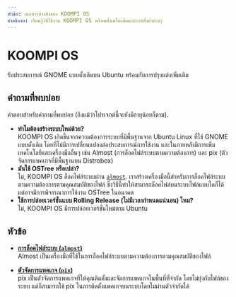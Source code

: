 ```yaml
---
หัวข้อ: เอกสารอ้างอิงของ KOOMPI OS 
คำอธิบาย: เรียนรู้วิธีใช้งาน KOOMPI OS พร้อมทั้งเครื่องมือและการตั้งค่าต่างๆ
---
```


# KOOMPI OS

รับประสบการณ์ GNOME แบบดั้งเดิมบน Ubuntu พร้อมกับการปรุงแต่งเพิ่มเติม

## คำถามที่พบบ่อย

คำตอบสำหรับคำถามที่พบบ่อย (ถึงแม้ว่าโปรเจกต์นี้จะยังมีอายุน้อยก็ตาม).
- **ทำไมต้องสร้างระบบใหม่ด้วย?**\
  KOOMPI OS เกิดขึ้นจากความต้องการระบบที่มีพื้นฐานจาก Ubuntu Linux ที่ใช้ GNOME แบบดั้งเดิม
  โดยที่ไม่มีการเปลี่ยนแปลงต่อประสบการณ์การใช้งาน และในภายหลังมีการเพิ่มเทคโนโลยีและเครื่องมืออื่นๆ เช่น Almost (การล็อคไฟล์ระบบตามความต้องการ) และ pix (ตัวจัดการแพคเกจที่มีพื้นฐานบน Distrobox)
- **มันใช้ OSTree หรือเปล่า?**\
  ไม่, KOOMPI OS ล็อคไฟล์ระบบผ่าน [`almost`](https://github.com/koompi-os/almost). 
  เราสร้างเครื่องมือนี้สำหรับการล็อคไฟล์ระบบตามความต้องการตามคุณสมบัติของไฟล์
  ซึ่งวิธีนี้ทำให้สามารถล็อคไฟล์บนระบบไฟล์แบบใดก็ได้ แต่อาจมีการพิจารณาการใช้งาน OSTree ในอนาคต
- **ใช้การปล่อยเวอร์ชั่นแบบ Rolling Release (ไม่มีเวลากำหนดแน่นอน) ไหม?**\
  ไม่, KOOMPI OS มีการปล่อยเวอร์ชั่นใหม่ตาม Ubuntu

## หัวข้อ

- **[การล็อคไฟล์ระบบ (`almost`)](/docs/almost)**\
Almost เป็นเครื่องมือที่ใช้ในการล็อคไฟล์ระบบตามความต้องการตามคุณสมบัติของไฟล์

- **[ตัวจัดการแพคเกจ (`pix`)](/docs/pix)**\
pix เป็นตัวจัดการแพคเกจที่ให้คุณติดตั้งและจัดการแพคเกจในพื้นที่ที่จำกัด โดยไม่ยุ่งกับไฟล์ของระบบ แต่ก็สามารถใช้ pix ในการติดตั้งแพคเกจบนระบบโดยไม่ผ่านตัวจำกัดได้
